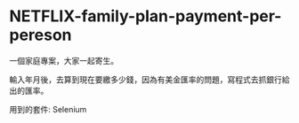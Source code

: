 # NETFLIX-family-plan-payment-per-pereson
一個家庭專案，大家一起寄生。

輸入年月後，去算到現在要繳多少錢，因為有美金匯率的問題，寫程式去抓銀行給出的匯率。

用到的套件: Selenium
